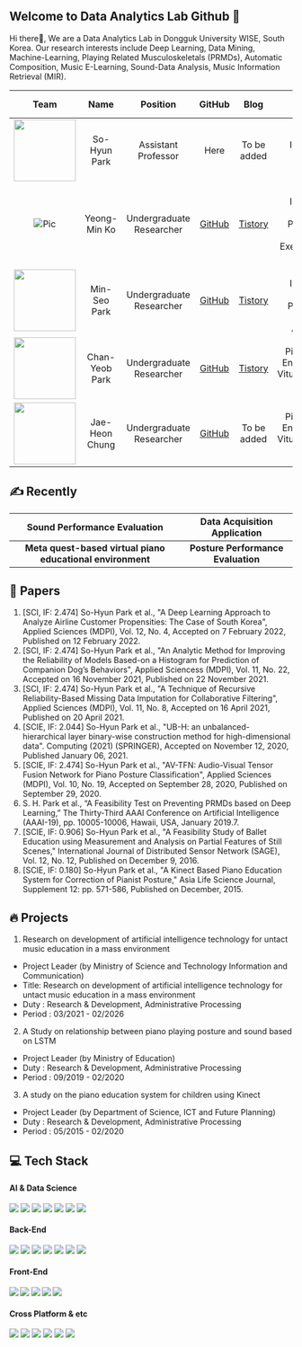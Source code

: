 ## Welcome to Data Analytics Lab Github 👋
Hi there👋, We are a Data Analytics Lab in Dongguk University WISE, South Korea. Our research interests include Deep Learning, Data Mining, Machine-Learning, Playing Related Musculoskeletals (PRMDs), Automatic Composition, Music E-Learning, Sound-Data Analysis, Music Information Retrieval (MIR). <br>

|Team|Name|Position|GitHub|Blog|Research Interests|
|:--:|:--:|:--:|:--:|:--:|:--:|
|<img src="https://github.com/dalabdgw/dalabdgw/assets/135303032/922a5028-e78b-45f9-b42c-1edfae2a95e0" width="110">|So-Hyun Park|Assistant Professor|Here|To be added|Artificial Intelligence, <br>Big Data, <br>Database|
|![Pic](https://github.com/dalabdgw/dalabdgw/assets/135303032/191c66f7-3ab6-480d-a50c-d0fe26cecbc1)|Yeong-Min Ko|Undergraduate Researcher|<a href="https://github.com/PSLeon24">GitHub</a>|<a href="https://psleon.tistory.com/">Tistory</a>|Artificial Intelligence, <br>Piano Performance Evaluation, <br>Exercise Posture Evaluation|
|<img src="https://github.com/dalabdgw/dalabdgw/assets/135303032/95566539-02d1-4aa3-917b-ad6009b8b9ae" width="110">|Min-Seo Park|Undergraduate Researcher|<a href="https://github.com/minseo2000">GitHub</a>|<a href="https://simsimit00.tistory.com/">Tistory</a>|Artificial Intelligence, <br>Piano Performance Evaluation, <br>Application|
|<img src="https://github.com/dalabdgw/dalabdgw/assets/135303032/89d855b9-7521-4f81-9b5f-ab5dc05b840a" width="110">|Chan-Yeob Park|Undergraduate Researcher|<a href="https://github.com/p-chanyeop">GitHub</a>|<a href="https://dev-chanyeop.tistory.com/">Tistory</a>|Piano Training Environment on <br>Vitual/Augmented Reality|
|<img src="https://github.com/dalabdgw/dalabdgw/assets/135303032/bf1b55d2-600b-4637-9704-17c3dd740885" width="110">|Jae-Heon Chung|Undergraduate Researcher|<a href="https://github.com/DonggukGG">GitHub</a>|To be added|Piano Training Environment on <br>Vitual/Augmented Reality|

## ✍️ Recently
|Sound Performance Evaluation|Data Acquisition Application|
|:--:|:--:|
|<b>Meta quest-based virtual piano educational environment</b>|<b>Posture Performance Evaluation</b>|

## 📘 Papers

1.	[SCI, IF: 2.474] So-Hyun Park et al., "A Deep Learning Approach to Analyze Airline Customer Propensities: The Case of South Korea", Applied Sciences (MDPI), Vol. 12, No. 4, Accepted on 7 February 2022, Published on 12 February 2022. 
2.	[SCI, IF: 2.474] So-Hyun Park et al., "An Analytic Method for Improving the Reliability of Models Based-on a Histogram for Prediction of Companion Dog’s Behaviors", Applied Sciencess (MDPI), Vol. 11, No. 22, Accepted on 16 November 2021, Published on 22 November 2021. 
3.	[SCI, IF: 2.474] So-Hyun Park et al., "A Technique of Recursive Reliability-Based Missing Data Imputation for Collaborative Filtering", Applied Sciences (MDPI), Vol. 11, No. 8, Accepted on 16 April 2021, Published on 20 April 2021. 
4.	[SCIE, IF: 2.044] So-Hyun Park et al., "UB-H: an unbalanced-hierarchical layer binary-wise construction method for high-dimensional data". Computing (2021) (SPRINGER), Accepted on November 12, 2020, Published January 06, 2021. 
5.	[SCIE, IF: 2.474] So-Hyun Park et al., "AV-TFN: Audio-Visual Tensor Fusion Network for Piano Posture Classification", Applied Sciences (MDPI), Vol. 10, No. 19, Accepted on September 28, 2020, Published on September 29, 2020.
6.	S. H. Park et al., “A Feasibility Test on Preventing PRMDs based on Deep Learning,” The Thirty-Third AAAI Conference on Artificial Intelligence (AAAI-19), pp. 10005-10006, Hawaii, USA, January 2019.7.
7.	[SCIE, IF: 0.906] So-Hyun Park et al., "A Feasibility Study of Ballet Education using Measurement and Analysis on Partial Features of Still Scenes," International Journal of Distributed Sensor Network (SAGE), Vol. 12, No. 12, Published on December 9, 2016.
8.	[SCIE, IF: 0.180] So-Hyun Park et al., "A Kinect Based Piano Education System for Correction of Pianist Posture," Asia Life Science Journal, Supplement 12: pp. 571-586, Published on December, 2015.


## 🔥 Projects

1. Research on development of artificial intelligence technology for untact music education in a mass environment
- Project Leader (by Ministry of Science and Technology Information and Communication)
- Title: Research on development of artificial intelligence technology for untact music education in a mass environment
- Duty : Research & Development, Administrative Processing
- Period : 03/2021 - 02/2026

2. A Study on relationship between piano playing posture and sound based on LSTM
- Project Leader (by Ministry of Education)
- Duty : Research & Development, Administrative Processing
- Period : 09/2019 - 02/2020

3. A study on the piano education system for children using Kinect
- Project Leader (by Department of Science, ICT and Future Planning)
- Duty : Research & Development, Administrative Processing
- Period : 05/2015 - 02/2020


## 💻 Tech Stack
<h4>AI & Data Science</h4>
<div>
  <img src="https://img.shields.io/badge/Python-3776AB?style=for-the-badge&logo=Python&logoColor=white"/>
  <img src="https://img.shields.io/badge/NumPy-013243?style=for-the-badge&logo=NumPy&logoColor=white"/>
  <img src="https://img.shields.io/badge/pandas-150458?style=for-the-badge&logo=pandas&logoColor=white"/>
  <img src="https://img.shields.io/badge/PyTorch-FF6F00?style=for-the-badge&logo=PyTorch&logoColor=white"/>
  <img src="https://img.shields.io/badge/TensorFlow-FF6F00?style=for-the-badge&logo=TensorFlow&logoColor=white"/>
  <img src="https://img.shields.io/badge/Keras-D00000?style=for-the-badge&logo=Keras&logoColor=white"/>
  <img src="https://img.shields.io/badge/Tableau-E97627?style=for-the-badge&logo=Tableau&logoColor=white"/>
</div>
<h4>Back-End</h4>
<div>
  <img src="https://img.shields.io/badge/JAVA-007396?style=for-the-badge&logo=java&logoColor=white">
  <img src="https://img.shields.io/badge/Spring%20Boot-6DB33F?style=for-the-badge&logo=SpringBoot&logoColor=white">
  <img src="https://img.shields.io/badge/Spring-6DB33F?style=for-the-badge&logo=Spring&logoColor=white">
  <img src="https://img.shields.io/badge/node.js-339933?style=for-the-badge&logo=Node.js&logoColor=white">
    <img src="https://img.shields.io/badge/express-000000?style=for-the-badge&logo=express&logoColor=white">
  <img src="https://img.shields.io/badge/mysql-4479A1?style=for-the-badge&logo=mysql&logoColor=white">
  <img src="https://img.shields.io/badge/firebase-FFCA28?style=for-the-badge&logo=firebase&logoColor=white">
</div>
<h4>Front-End<h4>
<div>
  <img src="https://img.shields.io/badge/javascript-F7DF1E?style=for-the-badge&logo=javascript&logoColor=black">
  <img src="https://img.shields.io/badge/react-61DAFB?style=for-the-badge&logo=react&logoColor=black">
  <img src="https://img.shields.io/badge/html-E34F26?style=for-the-badge&logo=html5&logoColor=white">
  <img src="https://img.shields.io/badge/css-1572B6?style=for-the-badge&logo=css3&logoColor=white">
  <img src="https://img.shields.io/badge/bootstrap-7952B3?style=for-the-badge&logo=bootstrap&logoColor=white">
</div>
<h4>Cross Platform & etc</h4>
<div>
  <img src="https://img.shields.io/badge/Flutter-%2302569B.svg?style=for-the-badge&logo=Flutter&logoColor=white">
  <img src="https://img.shields.io/badge/linux-FCC624?style=for-the-badge&logo=linux&logoColor=black">
  <img src="https://img.shields.io/badge/aws-232F3E?style=for-the-badge&logo=aws&logoColor=white">
  <img src="https://img.shields.io/badge/apache tomcat-F8DC75?style=for-the-badge&logo=apachetomcat&logoColor=white">
  <img src="https://img.shields.io/badge/Jupyter-F37626?style=for-the-badge&logo=Jupyter&logoColor=white"/>
  <img src="https://img.shields.io/badge/Google%20Colab-F9AB00?style=for-the-badge&logo=Google%20aColab&logoColor=white"/>
</div>



